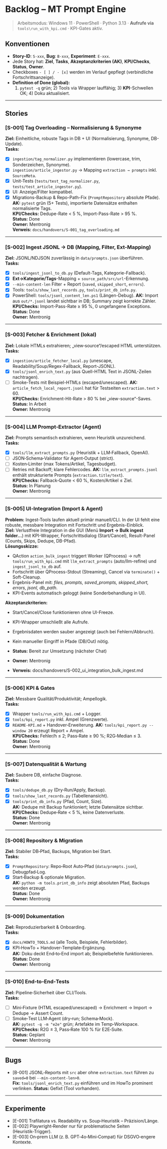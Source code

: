 # Backlog – MT Prompt Engine

> Arbeitsmodus: Windows 11 · PowerShell · Python 3.13 · **Aufrufe via** `tools\run_with_kpi.cmd` · KPI-Gates aktiv.

## Konventionen
- **Story-ID**: `S-xxx`, **Bug**: `B-xxx`, **Experiment**: `E-xxx`.
- Jede Story hat: **Ziel**, **Tasks**, **Akzeptanzkriterien (AK)**, **KPI/Checks**, **Status**, **Owner**.
- Checkboxes `- [ ] / - [x]` werden im Verlauf gepflegt (verbindliche Fortschrittsanzeige).
- **Definition of Done (global):**
  1) `pytest -q` grün; 2) Tools via Wrapper lauffähig; 3) **KPI**-Schwellen OK; 4) Doku aktualisiert.

---

## Stories

### [S-001] Tag Overloading – Normalisierung & Synonyme
**Ziel:** Einheitliche, robuste Tags in DB + UI (Normalisierung, Synonyme, DB-Update).  
**Tasks:**
- [x] `ingestion/tag_normalizer.py` implementieren (lowercase, trim, Sonderzeichen, Synonyme).
- [x] `ingestion/article_ingestor.py` → Mapping `extraction → prompts` inkl. `SourceMeta`.
- [x] Unit-Tests (`tests/test_tag_normalizer.py`, `tests/test_article_ingestor.py`).
- [x] UI: Anzeige/Filter kompatibel.
- [x] Migrations-Backup & Repo-Path-Fix (`PromptRepository` absolute Pfade).
**AK:** `pytest` grün (5+ Tests), importierte Datensätze enthalten normalisierte Tags.  
**KPI/Checks:** Dedupe-Rate < 5 %, Import-Pass-Rate > 95 %.  
**Status:** Done  
**Owner:** Mentronig  
**Verweis:** `docs/handovers/S-001_tag_overloading.md`

---

### [S-002] Ingest JSONL → DB (Mapping, Filter, Ext-Mapping)
**Ziel:** JSONL/NDJSON zuverlässig in `data/prompts.json` überführen.  
**Tasks:**
- [x] `tools/ingest_jsonl_to_db.py` (Default-Tags, Kategorie-Fallback).
- [x] **Ext→Kategorie/Tags**-Mapping + `source_path/src/url`-Erkennung.
- [x] `--min-content-len` Filter + Report (`saved`, `skipped_short`, `errors`).
- [x] Tools: `tools/show_last_records.py`, `tools/print_db_info.py`.
- [x] PowerShell: `tools/jsonl_content_len.ps1` (Längen-Debug).
**AK:** Import aus `out/*.jsonl` landet sichtbar in DB; Summary zeigt korrekte Zähler.  
**KPI/Checks:** Import-Pass-Rate ≥ 95 %, 0 ungefangene Exceptions.  
**Status:** Done  
**Owner:** Mentronig

---

### [S-003] Fetcher & Enrichment (lokal)
**Ziel:** Lokale HTMLs extrahieren; „view‑source“/escaped HTML unterstützen.  
**Tasks:**
- [x] `ingestion/article_fetcher_local.py` (unescape, Readability/Soup/Regex-Fallback, Report-JSONL).
- [x] `tools/jsonl_enrich_text.py` (aus Quell-HTML Text in JSONL-Zeilen nachtragen).
- [ ] Smoke-Tests mit Beispiel-HTMLs (escaped/unescaped).
**AK:** `article_fetch_local_report.jsonl` hat für Testseiten `extraction.text` > 60.  
**KPI/Checks:** Enrichment-Hit-Rate > 80 % bei „view-source“-Saves.  
**Status:** In Arbeit  
**Owner:** Mentronig

---

### [S-004] LLM Prompt‑Extractor (Agent)
**Ziel:** Prompts semantisch extrahieren, wenn Heuristik unzureichend.  
**Tasks:**
- [x] `tools/llm_extract_prompts.py` (Heuristik + LLM‑Fallback, OpenAI).
- [ ] JSON‑Schema‑Validator für Agent‑Output (strict).
- [ ] Kosten‑Limiter (max Tokens/Artikel, Tagesbudget).
- [ ] Retries mit Backoff; klare Fehlercodes.
**AK:** `llm_extract_prompts.jsonl` enthält strukturierte Prompts (`extraction.title/text`).  
**KPI/Checks:** Fallback‑Quote < 60 %, Kosten/Artikel ≤ Ziel.  
**Status:** In Planung  
**Owner:** Mentronig

---

### [S-005] UI‑Integration (Import & Agent)
**Problem:** Ingest-Tools laufen aktuell primär manuell/CLI. In der UI fehlt eine robuste, messbare Integration mit Fortschritt und Ergebnis-Einblick.  
**Ziel:** Verlustfreie Integration in die GUI (Menü **Import → Bulk ingest folder…**) mit KPI-Wrapper, Fortschrittsdialog (Start/Cancel), Result-Panel (Counts, Skips, Dedupe, DB-Pfad).  
**Lösungsskizze:**  
- QAction `action_bulk_ingest` triggert Worker (QProcess) → ruft `tools/run_with_kpi.cmd` mit `llm_extract_prompts` (auto/llm-refine) und `ingest_jsonl_to_db` auf.  
- Fortschritt über QProcess-Stdout (Streaming), Cancel via `terminate()` + Soft-Cleanup.  
- Ergebnis-Panel mit: *files, prompts, saved_prompts, skipped_short, errors, jsonl, db_path*.  
- KPI-Events automatisch geloggt (keine Sonderbehandlung in UI).

**Akzeptanzkriterien:**  
- Start/Cancel/Close funktionieren ohne UI-Freeze.  
- KPI-Wrapper umschließt alle Aufrufe.  
- Ergebnisdaten werden sauber angezeigt (auch bei Fehlern/Abbruch).  
- Kein manueller Eingriff in Pfade (DB/Out) nötig.

- **Status:** Bereit zur Umsetzung (nächster Chat)
- **Owner:** Mentronig
- **Verweis:** docs/handovers/S-002_ui_integration_bulk_ingest.md

---

### [S-006] KPI & Gates
**Ziel:** Messbare Qualität/Produktivität; Ampellogik.  
**Tasks:**
- [x] Wrapper `tools/run_with_kpi.cmd` + Logger.
- [x] `tools/kpi_report.py` inkl. Ampel (Grenzwerte).
- [x] `README-KPI.md` + Handover‑Erweiterung.
**AK:** `tools/kpi_report.py --window 20` erzeugt Report + Ampel.  
**KPI/Checks:** Fehler/h ≤ 2; Pass‑Rate ≥ 90 %; R2G‑Median ≤ 3.  
**Status:** Done  
**Owner:** Mentronig

---

### [S-007] Datenqualität & Wartung
**Ziel:** Saubere DB, einfache Diagnose.  
**Tasks:**
- [x] `tools/dedupe_db.py` (Dry‑Run/Apply, Backup).
- [x] `tools/show_last_records.py` (Tabellenansicht).  
- [x] `tools/print_db_info.py` (Pfad, Count, Size).  
**AK:** Dedupe mit Backup funktioniert; letzte Datensätze sichtbar.  
**KPI/Checks:** Dedupe‑Rate < 5 %, keine Datenverluste.  
**Status:** Done  
**Owner:** Mentronig

---

### [S-008] Repository & Migration
**Ziel:** Stabiler DB‑Pfad, Backups, Migration bei Start.  
**Tasks:**
- [x] `PromptRepository`: Repo‑Root Auto‑Pfad (`data/prompts.json`), Debugpfad‑Log.
- [x] Start‑Backup & optionale Migration.  
**AK:** `python -m tools.print_db_info` zeigt absoluten Pfad, Backups werden erzeugt.  
**Status:** Done  
**Owner:** Mentronig

---

### [S-009] Dokumentation
**Ziel:** Reproduzierbarkeit & Onboarding.  
**Tasks:**
- [x] `docs/HOWTO_TOOLS.md` (alle Tools, Beispiele, Fehlerbilder).
- [x] KPI‑HowTo + Handover‑Template‑Ergänzung.  
**AK:** Doku deckt End‑to‑End import ab; Beispielbefehle funktionieren.  
**Status:** Done  
**Owner:** Mentronig

---

### [S-010] End‑to‑End‑Tests
**Ziel:** Pipeline‑Sicherheit über CLI/Tools.  
**Tasks:**
- [ ] Mini‑Fixture (HTML escaped/unescaped) → Enrichment → Import → Dedupe → Assert Count.
- [ ] Smoke‑Test LLM‑Agent (dry‑run; Schema‑Mock).  
**AK:** `pytest -q -m "e2e"` grün; Artefakte im Temp‑Workspace.  
**KPI/Checks:** R2G ≤ 3, Pass‑Rate 100 % für E2E‑Suite.  
**Status:** Geplant  
**Owner:** Mentronig

---

## Bugs
- [B-001] JSONL‑Reports mit `src` aber ohne `extraction.text` führen zu `saved=0` bei `--min-content-len>0`.  
  **Fix:** `tools/jsonl_enrich_text.py` einführen und im HowTo prominent verlinken. **Status:** Gefixt (Tool vorhanden).

---

## Experimente
- [E-001] Trafilatura vs. Readability vs. Soup‑Heuristik – Präzision/Länge.  
- [E-002] Playwright‑Render nur für problematische Seiten (Heuristik‑Trigger).  
- [E-003] On‑prem LLM (z. B. GPT‑4o‑Mini‑Compat) für DSGVO‑engere Kontexte.

